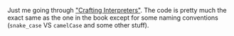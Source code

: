 Just me going through ["Crafting Interpreters"](https://craftinginterpreters.com/contents.html).
The code is pretty much the exact same as the one in the book except for some
naming conventions (`snake_case` VS `camelCase` and some other stuff).
